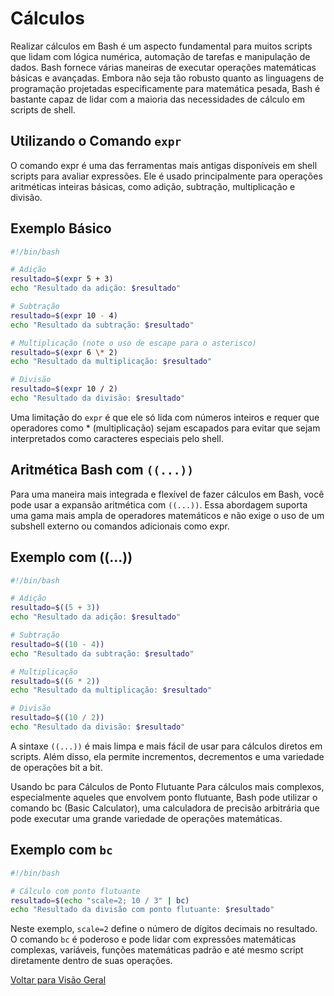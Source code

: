 # Cálculos

Realizar cálculos em Bash é um aspecto fundamental para muitos scripts que lidam com lógica numérica, automação de tarefas e manipulação de dados. Bash fornece várias maneiras de executar operações matemáticas básicas e avançadas. Embora não seja tão robusto quanto as linguagens de programação projetadas especificamente para matemática pesada, Bash é bastante capaz de lidar com a maioria das necessidades de cálculo em scripts de shell.

## Utilizando o Comando `expr`
O comando expr é uma das ferramentas mais antigas disponíveis em shell scripts para avaliar expressões. Ele é usado principalmente para operações aritméticas inteiras básicas, como adição, subtração, multiplicação e divisão.

## Exemplo Básico
```bash
#!/bin/bash

# Adição
resultado=$(expr 5 + 3)
echo "Resultado da adição: $resultado"

# Subtração
resultado=$(expr 10 - 4)
echo "Resultado da subtração: $resultado"

# Multiplicação (note o uso de escape para o asterisco)
resultado=$(expr 6 \* 2)
echo "Resultado da multiplicação: $resultado"

# Divisão
resultado=$(expr 10 / 2)
echo "Resultado da divisão: $resultado"
```

Uma limitação do `expr` é que ele só lida com números inteiros e requer que operadores como * (multiplicação) sejam escapados para evitar que sejam interpretados como caracteres especiais pelo shell.

## Aritmética Bash com ```((...))```

Para uma maneira mais integrada e flexível de fazer cálculos em Bash, você pode usar a expansão aritmética com ```((...))```. Essa abordagem suporta uma gama mais ampla de operadores matemáticos e não exige o uso de um subshell externo ou comandos adicionais como expr.

## Exemplo com ((...))
```bash
#!/bin/bash

# Adição
resultado=$((5 + 3))
echo "Resultado da adição: $resultado"

# Subtração
resultado=$((10 - 4))
echo "Resultado da subtração: $resultado"

# Multiplicação
resultado=$((6 * 2))
echo "Resultado da multiplicação: $resultado"

# Divisão
resultado=$((10 / 2))
echo "Resultado da divisão: $resultado"
```

A sintaxe ```((...))``` é mais limpa e mais fácil de usar para cálculos diretos em scripts. Além disso, ela permite incrementos, decrementos e uma variedade de operações bit a bit.

Usando bc para Cálculos de Ponto Flutuante
Para cálculos mais complexos, especialmente aqueles que envolvem ponto flutuante, Bash pode utilizar o comando bc (Basic Calculator), uma calculadora de precisão arbitrária que pode executar uma grande variedade de operações matemáticas.

## Exemplo com ```bc```
```bash
#!/bin/bash

# Cálculo com ponto flutuante
resultado=$(echo "scale=2; 10 / 3" | bc)
echo "Resultado da divisão com ponto flutuante: $resultado"
```

Neste exemplo, ```scale=2``` define o número de dígitos decimais no resultado. O comando ```bc``` é poderoso e pode lidar com expressões matemáticas complexas, variáveis, funções matemáticas padrão e até mesmo script diretamente dentro de suas operações.

[Voltar para Visão Geral](../README.md)